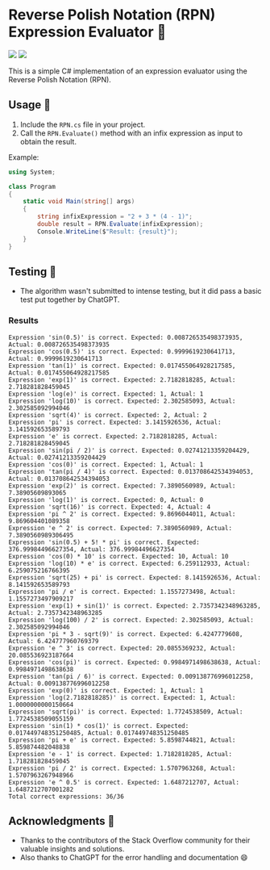 # Reverse Polish Notation (RPN) Expression Evaluator 🧮

[![ ](https://img.shields.io/badge/-csharp-green?labelColor=gray&style=for-the-badge&logo=csharp&logoColor=green&logoWidth=15&link=https://learn.microsoft.com/en-us/dotnet/csharp/)](https://learn.microsoft.com/en-us/dotnet/csharp/)
[![ ](https://img.shields.io/badge/-.NET-BD70FF?labelColor=gray&style=for-the-badge&logo=.net&logoColor=BD70FF&logoWidth=20&link=https://dotnet.microsoft.com/en-us/)](https://dotnet.microsoft.com/en-us/)

This is a simple C# implementation of an expression evaluator using the Reverse Polish Notation (RPN).

## Usage 🚀

1. Include the `RPN.cs` file in your project.
2. Call the `RPN.Evaluate()` method with an infix expression as input to obtain the result.

Example:

```csharp
using System;

class Program
{
    static void Main(string[] args)
    {
        string infixExpression = "2 + 3 * (4 - 1)";
        double result = RPN.Evaluate(infixExpression);
        Console.WriteLine($"Result: {result}");
    }
}
```

## Testing 🧪

- The algorithm wasn't submitted to intense testing, but it did pass a basic test put together by ChatGPT.

### Results
```
Expression 'sin(0.5)' is correct. Expected: 0.008726535498373935, Actual: 0.008726535498373935
Expression 'cos(0.5)' is correct. Expected: 0.9999619230641713, Actual: 0.9999619230641713
Expression 'tan(1)' is correct. Expected: 0.017455064928217585, Actual: 0.017455064928217585
Expression 'exp(1)' is correct. Expected: 2.7182818285, Actual: 2.718281828459045
Expression 'log(e)' is correct. Expected: 1, Actual: 1
Expression 'log(10)' is correct. Expected: 2.302585093, Actual: 2.302585092994046
Expression 'sqrt(4)' is correct. Expected: 2, Actual: 2
Expression 'pi' is correct. Expected: 3.1415926536, Actual: 3.141592653589793
Expression 'e' is correct. Expected: 2.7182818285, Actual: 2.718281828459045
Expression 'sin(pi / 2)' is correct. Expected: 0.02741213359204429, Actual: 0.02741213359204429
Expression 'cos(0)' is correct. Expected: 1, Actual: 1
Expression 'tan(pi / 4)' is correct. Expected: 0.013708642534394053, Actual: 0.013708642534394053
Expression 'exp(2)' is correct. Expected: 7.3890560989, Actual: 7.38905609893065
Expression 'log(1)' is correct. Expected: 0, Actual: 0
Expression 'sqrt(16)' is correct. Expected: 4, Actual: 4
Expression 'pi ^ 2' is correct. Expected: 9.8696044011, Actual: 9.869604401089358
Expression 'e ^ 2' is correct. Expected: 7.3890560989, Actual: 7.3890560989306495
Expression 'sin(0.5) + 5! * pi' is correct. Expected: 376.99984496627354, Actual: 376.99984496627354
Expression 'cos(0) * 10' is correct. Expected: 10, Actual: 10
Expression 'log(10) * e' is correct. Expected: 6.259112933, Actual: 6.259075216766395
Expression 'sqrt(25) + pi' is correct. Expected: 8.1415926536, Actual: 8.141592653589793
Expression 'pi / e' is correct. Expected: 1.1557273498, Actual: 1.1557273497909217
Expression 'exp(1) + sin(1)' is correct. Expected: 2.7357342348963285, Actual: 2.7357342348963285
Expression 'log(100) / 2' is correct. Expected: 2.302585093, Actual: 2.302585092994046
Expression 'pi * 3 - sqrt(9)' is correct. Expected: 6.4247779608, Actual: 6.424777960769379
Expression 'e ^ 3' is correct. Expected: 20.0855369232, Actual: 20.085536923187664
Expression 'cos(pi)' is correct. Expected: 0.9984971498638638, Actual: 0.9984971498638638
Expression 'tan(pi / 6)' is correct. Expected: 0.009138776996012258, Actual: 0.009138776996012258
Expression 'exp(0)' is correct. Expected: 1, Actual: 1
Expression 'log(2.7182818285)' is correct. Expected: 1, Actual: 1.0000000000150664
Expression 'sqrt(pi)' is correct. Expected: 1.7724538509, Actual: 1.7724538509055159
Expression 'sin(1) * cos(1)' is correct. Expected: 0.017449748351250485, Actual: 0.017449748351250485
Expression 'pi + e' is correct. Expected: 5.8598744821, Actual: 5.859874482048838
Expression 'e - 1' is correct. Expected: 1.7182818285, Actual: 1.718281828459045
Expression 'pi / 2' is correct. Expected: 1.5707963268, Actual: 1.5707963267948966
Expression 'e ^ 0.5' is correct. Expected: 1.6487212707, Actual: 1.6487212707001282
Total correct expressions: 36/36
```

## Acknowledgments 🙏

- Thanks to the contributors of the Stack Overflow community for their valuable insights and solutions.
- Also thanks to ChatGPT for the error handling and documentation 😄
